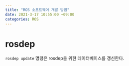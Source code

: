 ```yaml
---
title: "ROS 소프트웨어 개발 방법"
date: 2021-3-17 10:55:00 +09:00
categories: ROS
---
```


# rosdep
`rosdep update` 명령은 rosdep을 위한 데이터베이스를 갱신한다.   
